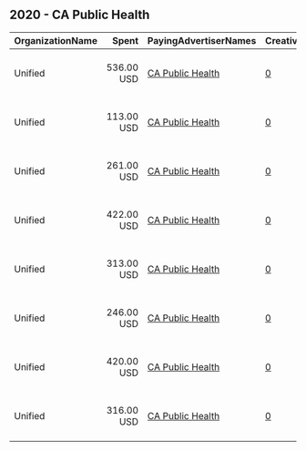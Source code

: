 ## 2020 - CA Public Health 
|OrganizationName|Spent|PayingAdvertiserNames|CreativeUrls|Impressions|Genders|AgeBrackets|CountryCodes|BillingAddresses|CandidateBallotInformation|
|:---|---:|:---|:---|---:|:---|:---|:---|:---|:---|
|Unified|536.00 USD|[CA Public Health](2020/CA_Public_Health.md)|[0](https://www.snap.com/political-ads/asset/aa1d95d83bd01359be4250f1f38873f795e512cbfc79f35260184a5f5043bb7c?mediaType=mp4)|240,140||18-25|united states|"180 Madison Ave New York,New York,10016,US"||
|Unified|113.00 USD|[CA Public Health](2020/CA_Public_Health.md)|[0](https://www.snap.com/political-ads/asset/b22c36401580bec407238433c77f3de1be8d29b1ce166c55c8f848ae42fa116b?mediaType=mp4)|40,871|||united states|"180 Madison Ave New York,New York,10016,US"||
|Unified|261.00 USD|[CA Public Health](2020/CA_Public_Health.md)|[0](https://www.snap.com/political-ads/asset/874de9f98cb881c91a01a125f1a09e5679a2bcab6b4ca4f9ad35c0837e0696aa?mediaType=png)|89,499|||united states|"180 Madison Ave New York,New York,10016,US"||
|Unified|422.00 USD|[CA Public Health](2020/CA_Public_Health.md)|[0](https://www.snap.com/political-ads/asset/7b64d7165ac332e17392fc932084421c2bef5de726b1ef6cd9d9f317c7232770?mediaType=png)|153,488|||united states|"180 Madison Ave New York,New York,10016,US"||
|Unified|313.00 USD|[CA Public Health](2020/CA_Public_Health.md)|[0](https://www.snap.com/political-ads/asset/90f8cce17667a96d69ca066d5d5a32ad93d5ca5c46505e795398807439b7b424?mediaType=jpg)|72,466|||united states|"180 Madison Ave New York,New York,10016,US"||
|Unified|246.00 USD|[CA Public Health](2020/CA_Public_Health.md)|[0](https://www.snap.com/political-ads/asset/645a95a4dbc1cce6c6a6d5975c09d8b306df11ec7bde2ce33f3e9082ea5a2230?mediaType=png)|84,732|||united states|"180 Madison Ave New York,New York,10016,US"||
|Unified|420.00 USD|[CA Public Health](2020/CA_Public_Health.md)|[0](https://www.snap.com/political-ads/asset/225489ac3776a2dc7cb808e75cae666b63c04b286ed221143985661e69b3c2f3?mediaType=png)|151,645|||united states|"180 Madison Ave New York,New York,10016,US"||
|Unified|316.00 USD|[CA Public Health](2020/CA_Public_Health.md)|[0](https://www.snap.com/political-ads/asset/bb68b5892c146e951ec27fab985f6fc63feeee615f9e6ad0e8b4f89c85b28312?mediaType=jpg)|72,826|||united states|"180 Madison Ave New York,New York,10016,US"||
